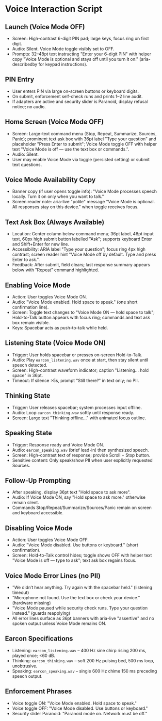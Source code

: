 # Voice Interaction Script

## Launch (Voice Mode OFF)
- Screen: High-contrast 6-digit PIN pad; large keys, focus ring on first digit.
- Audio: Silent. Voice Mode toggle visibly set to OFF.
- Prompts: 32–48pt text instructing "Enter your 6-digit PIN" with helper copy "Voice Mode is optional and stays off until you turn it on." (aria-describedby for keypad instructions).

## PIN Entry
- User enters PIN via large on-screen buttons or keyboard digits.
- On submit, enforcement self-check runs and prints 1–2 line audit.
- If adapters are active and security slider is Paranoid, display refusal notice; no audio.

## Home Screen (Voice Mode OFF)
- Screen: Large-text command menu (Stop, Repeat, Summarize, Sources, Panic); prominent text ask box with 36pt label "Type your question" and placeholder "Press Enter to submit"; Voice Mode toggle OFF with helper text "Voice Mode is off — use the text box or commands.".
- Audio: Silent.
- User may enable Voice Mode via toggle (persisted setting) or submit text questions.

## Voice Mode Availability Copy
- Banner copy (if user opens toggle info): "Voice Mode processes speech locally. Turn it on only when you want to talk."
- Screen reader note: aria-live "polite" message "Voice Mode is optional. All responses stay on this device." when toggle receives focus.

## Text Ask Box (Always Available)
- Location: Center column below command menu; 36pt label, 48pt input text, 60px high submit button labelled "Ask"; supports keyboard Enter and Shift+Enter for new line.
- Accessibility: ARIA label "Type your question"; focus ring 4px high contrast; screen reader hint "Voice Mode off by default. Type and press Enter to ask.".
- Feedback: After submit, field clears; last response summary appears below with "Repeat" command highlighted.

## Enabling Voice Mode
- Action: User toggles Voice Mode ON.
- Audio: "Voice Mode enabled. Hold space to speak." (one short confirmation line).
- Screen: Toggle text changes to "Voice Mode ON — hold space to talk"; Hold-to-Talk button appears with focus ring; commands and text ask box remain visible.
- Keys: Spacebar acts as push-to-talk while held.

## Listening State (Voice Mode ON)
- Trigger: User holds spacebar or presses on-screen Hold-to-Talk.
- Audio: Play `earcon_listening.wav` once at start, then stay silent until speech detected.
- Screen: High-contrast waveform indicator; caption "Listening… hold space" in 36pt.
- Timeout: If silence >5s, prompt "Still there?" in text only; no PII.

## Thinking State
- Trigger: User releases spacebar; system processes input offline.
- Audio: Loop `earcon_thinking.wav` softly until response ready.
- Screen: Large text "Thinking offline…" with animated focus outline.

## Speaking State
- Trigger: Response ready and Voice Mode ON.
- Audio: `earcon_speaking.wav` (brief lead-in) then synthesized speech.
- Screen: High-contrast text of response; provide Scroll + Stop button.
- Sensitive content: Only speak/show PII when user explicitly requested Sources.

## Follow-Up Prompting
- After speaking, display 36pt text "Hold space to ask more".
- Audio: If Voice Mode ON, say "Hold space to ask more." otherwise remain silent.
- Commands Stop/Repeat/Summarize/Sources/Panic remain on screen and keyboard accessible.

## Disabling Voice Mode
- Action: User toggles Voice Mode OFF.
- Audio: "Voice Mode disabled. Use buttons or keyboard." (short confirmation).
- Screen: Hold-to-Talk control hides; toggle shows OFF with helper text "Voice Mode is off — type to ask"; text ask box regains focus.

## Voice Mode Error Lines (no PII)
- "We didn’t hear anything. Try again with the spacebar held." (listening timeout)
- "Microphone not found. Use the text box or check your device." (hardware missing)
- "Voice Mode paused while security check runs. Type your question instead." (guards reapplying)
- All error lines surface as 36pt banners with aria-live "assertive" and no spoken output unless Voice Mode remains ON.

## Earcon Specifications
- Listening: `earcon_listening.wav` – 400 Hz sine chirp rising 200 ms, played once; <60 dB.
- Thinking: `earcon_thinking.wav` – soft 200 Hz pulsing bed, 500 ms loop, unobtrusive.
- Speaking: `earcon_speaking.wav` – single 600 Hz chime 150 ms preceding speech output.

## Enforcement Phrases
- Voice toggle ON: "Voice Mode enabled. Hold space to speak."
- Voice toggle OFF: "Voice Mode disabled. Use buttons or keyboard."
- Security slider Paranoid: "Paranoid mode on. Network must be off."
